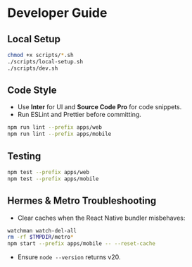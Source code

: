 # Developer Guide

## Local Setup
```bash
chmod +x scripts/*.sh
./scripts/local-setup.sh
./scripts/dev.sh
```

## Code Style
- Use **Inter** for UI and **Source Code Pro** for code snippets.
- Run ESLint and Prettier before committing.
```bash
npm run lint --prefix apps/web
npm run lint --prefix apps/mobile
```

## Testing
```bash
npm test --prefix apps/web
npm test --prefix apps/mobile
```

## Hermes & Metro Troubleshooting
- Clear caches when the React Native bundler misbehaves:
```bash
watchman watch-del-all
rm -rf $TMPDIR/metro*
npm start --prefix apps/mobile -- --reset-cache
```
- Ensure `node --version` returns v20.
